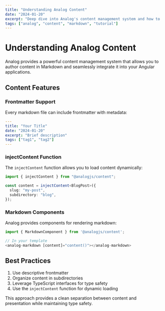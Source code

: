 ```yaml
---
title: "Understanding Analog Content"
date: "2024-01-20"
excerpt: "Deep dive into Analog's content management system and how to use it effectively"
tags: ["analog", "content", "markdown", "tutorial"]
---
```


# Understanding Analog Content

Analog provides a powerful content management system that allows you to author content in Markdown and seamlessly integrate it into your Angular applications.

## Content Features

### Frontmatter Support

Every markdown file can include frontmatter with metadata:

```yaml
---
title: "Your Title"
date: "2024-01-20"
excerpt: "Brief description"
tags: ["tag1", "tag2"]
---
```

### injectContent Function

The `injectContent` function allows you to load content dynamically:

```typescript
import { injectContent } from "@analogjs/content";

const content = injectContent<BlogPost>({
  slug: "my-post",
  subdirectory: "blog",
});
```

### Markdown Components

Analog provides components for rendering markdown:

```typescript
import { MarkdownComponent } from '@analogjs/content';

// In your template
<analog-markdown [content]="content()"></analog-markdown>
```

## Best Practices

1. Use descriptive frontmatter
2. Organize content in subdirectories
3. Leverage TypeScript interfaces for type safety
4. Use the `injectContent` function for dynamic loading

This approach provides a clean separation between content and presentation while maintaining type safety.
